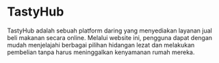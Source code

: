 # TastyHub
TastyHub adalah sebuah platform daring yang menyediakan layanan jual beli makanan secara online. Melalui website ini, pengguna dapat dengan mudah menjelajahi berbagai pilihan hidangan lezat dan melakukan pembelian tanpa harus meninggalkan kenyamanan rumah mereka. 
